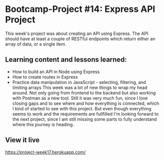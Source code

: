 # Bootcamp-Project #14: Express API Project
This week's project was about creating an API using Express. The API should have at least a couple of RESTful endpoints which return either an array of data, or a single item.

## Learning content and lessons learned:
- How to build an API in Node using Express
- How to create routes in Express
- Practice data manipulation in JavaScript - selecting, filtering, and limiting arrays
This week was a lot of new things to wrap my head around. Not only going from frontend to the backend but also working with Postman as a new tool. Still it was very much fun, since I love closing gaps and to see where and how everything is connected, which I kind of started to see with this project. But even though everything seems to work and the requirements are fullfilled I'm looking forward to the next project, since I am still missing some parts to fully understand where this journey is heading.

## View it live
https://project-week17.herokuapp.com/
